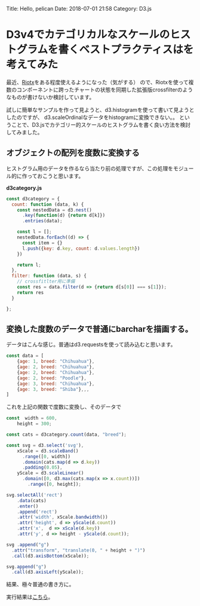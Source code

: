 Title: Hello, pelican
Date: 2018-07-01 21:58
Category: D3.js

# D3v4でカテゴリカルなスケールのヒストグラムを書くベストプラクティスはを考えてみた 

最近、[Riotx](https://qiita.com/elastic/items/dfadc8da4cc22bddfb15)をある程度使えるようになった（気がする）
ので、Riotxを使って複数のコンポーネントに跨ったチャートの状態を同期した拡張版crossfilterのようなものが書けないか検討しています。

試しに簡単なサンプルを作って見ようと、d3.histogramを使って書いて見ようとしたのですが、
d3.scaleOrdinalなデータをhistogramに変換できない。。
ということで、D3.jsでカテゴリー的スケールのヒストグラムを書く良い方法を検討してみました。

## オブジェクトの配列を度数に変換する

ヒストグラム用のデータを作るなら当たり前の処理ですが、この処理をモジュール的に作っておこうと思います。

__d3category.js__
```javascript
const d3category = {
  count: function (data, k) {
    const nestedData = d3.nest()
      .key(function(d) {return d[k]})
      .entries(data);

    const l = [];
    nestedData.forEach((d) => {
      const item = {}
      l.push({key: d.key, count: d.values.length})
    })

    return l;
  },
  filter: function (data, s) {
    // crossfitlter用に準備
    const res = data.filter(d => {return d[s[0]] === s[1]});
    return res
  }

};
```

## 変換した度数のデータで普通にbarcharを描画する。

データはこんな感じ。普通はd3.requestsを使って読み込むと思います。
```javascript
const data = [
    {age: 1, breed: "Chihuahua"},
    {age: 2, breed: "Chihuahua"},
    {age: 2, breed: "Chihuahua"},
    {age: 2, breed: "Poodle"},
    {age: 3, breed: "Chihuahua"},
    {age: 3, breed: "Shiba"},,,
]
```

これを上記の関数で度数に変換し、そのデータで
```javascript
const  width = 600,
    height = 300;

const cats = d3category.count(data, "breed");

const svg = d3.select('svg'),
    xScale = d3.scaleBand()
      .range([0, width])
      .domain(cats.map(d => d.key))
      .padding(0.05),
    yScale = d3.scaleLinear()
      .domain([0, d3.max(cats.map(x => x.count))])
        .range([0, height]);

svg.selectAll('rect')
    .data(cats)
    .enter()
    .append('rect')
    .attr('width', xScale.bandwidth())
    .attr('height', d => yScale(d.count))
    .attr('x',  d => xScale(d.key))
    .attr('y', d => height - yScale(d.count));

svg .append("g")
  .attr("transform", "translate(0, " + height + ")")
  .call(d3.axisBottom(xScale));

svg.append("g")
  .call(d3.axisLeft(yScale));

```
結果、極々普通の書き方に。

実行結果は[こちら](https://codepen.io/dogrunjp/pen/ajbdjO)。
